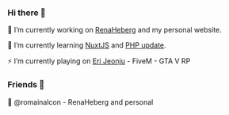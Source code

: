 ### Hi there 👋
🔭 I’m currently working on [RenaHeberg](https://github.com/orgs/RenaHeberg/people?ref=Erioushy) and my personal website.

🌱 I’m currently learning [NuxtJS](https://fr.nuxtjs.org/guide/installation/?ref=Erioushy) and [PHP update](https://www.php.net/?ref=Erioushy).

⚡ I’m currently playing on [Eri Jeonju](https://github.com/fr-rp/eri.j/?ref=Erioushy) - FiveM - GTA V RP

### Friends 👯
💬 @romainalcon - RenaHeberg and personal

<!--
**erioushy/erioushy** is a ✨ _special_ ✨ repository because its `README.md` (this file) appears on your GitHub profile.

Here are some ideas to get you started:

- 🔭 I’m currently working on ...
- 🌱 I’m currently learning ...
- 👯 I’m looking to collaborate on ...
- 🤔 I’m looking for help with ...
- 💬 Ask me about ...
- 📫 How to reach me: ...
- 😄 Pronouns: ...
- ⚡ Fun fact: ...
-->
